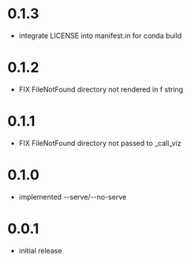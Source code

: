 # 0.1.3

* integrate LICENSE into manifest.in for conda build

# 0.1.2

* FIX FileNotFound directory not rendered in f string

# 0.1.1

* FIX FileNotFound directory not passed to _call_viz

# 0.1.0

* implemented --serve/--no-serve

# 0.0.1

* initial release